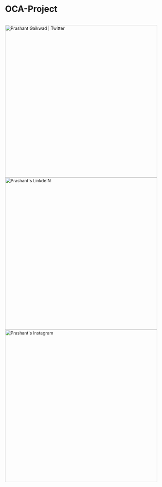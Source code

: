 # OCA-Project

<br/>
<a href="#">
  <img align="left" alt="Prashant Gaikwad | Twitter"  width="500px" src="https://res.cloudinary.com/dr5is8jar/image/upload/v1616862188/Screenshot_20210327-191926_Expo_Go_mqqe9a.jpg" />
</a>
<a href="https://in.linkedin.com/in/suheib-alabed">
  <img align="left" alt="Prashant's LinkdeIN" width="500px" src="https://res.cloudinary.com/dr5is8jar/image/upload/v1616862188/Screenshot_20210327-191937_Expo_Go_s3fszt.jpg" />
</a>
<a href="https://www.instagram.com/suheib_98/">
  <img align="left" alt="Prashant's Instagram" width="500px" src="https://res.cloudinary.com/dr5is8jar/image/upload/v1616862188/Screenshot_20210327-191314_Expo_Go_fhyj8c.jpg" />
</a>
<br />
